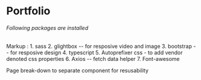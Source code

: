 # Portfolio

###### Following packages are installed
Markup : 1. sass
         2. glightbox -- for resposive video and image
         3. bootstrap -- for resposive design
         4. typescript
         5. Autoprefixer css - to add vendor denoted css properties
         6. Axios -- fetch data helper
         7. Font-awesome


Page break-down to separate component for resusability
